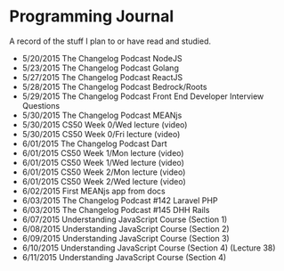 # Programming Journal
A record of the stuff I plan to or have read and studied.

* 5/20/2015   The Changelog Podcast NodeJS
* 5/23/2015   The Changelog Podcast Golang
* 5/27/2015   The Changelog Podcast ReactJS
* 5/28/2015   The Changelog Podcast Bedrock/Roots
* 5/29/2015   The Changelog Podcast Front End Developer Interview Questions
* 5/30/2015   The Changelog Podcast MEANjs
* 5/30/2015   CS50 Week 0/Wed lecture (video)
* 5/30/2015   CS50 Week 0/Fri lecture (video)
* 6/01/2015   The Changelog Podcast Dart
* 6/01/2015   CS50 Week 1/Mon lecture (video)
* 6/01/2015   CS50 Week 1/Wed lecture (video)
* 6/01/2015   CS50 Week 2/Mon lecture (video)
* 6/01/2015   CS50 Week 2/Wed lecture (video)
* 6/02/2015   First MEANjs app from docs
* 6/03/2015   The Changelog Podcast #142 Laravel PHP
* 6/03/2015   The Changelog Podcast #145 DHH Rails
* 6/07/2015   Understanding JavaScript Course (Section 1)
* 6/08/2015   Understanding JavaScript Course (Section 2)
* 6/09/2015   Understanding JavaScript Course (Section 3)
* 6/10/2015		Understanding JavaScript Course (Section 4) (Lecture 38)
* 6/11/2015		Understanding JavaScript Course (Section 4)

